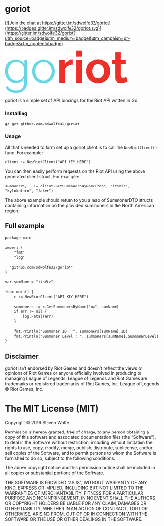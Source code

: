 # goriot

[![Join the chat at https://gitter.im/sdwolfe32/goriot](https://badges.gitter.im/sdwolfe32/goriot.svg)](https://gitter.im/sdwolfe32/goriot?utm_source=badge&utm_medium=badge&utm_campaign=pr-badge&utm_content=badge)

![alt text](/etc/goriotsmall.png "goriot client")

goriot is a simple set of API bindings for the Riot API written in Go.

### Installing

```
go get github.com/sdwolfe32/goriot
```

### Usage

All that's needed to form set up a goriot client is to call the `NewRiotClient()` func. For example:

```
client := NewRiotClient("API_KEY_HERE")
```
You can then easily perform requests on the Riot API using the above generated client struct. For example:
```
summoners, _ := client.GetSummonersByName("na", "itsViz", "kylokatarn", "faker")
```
The above example should return to you a map of SummonerDTO structs containing information on the provided summoners in the North American region.

## Full example

```
package main

import (
	"fmt"
	"log"

  "github.com/sdwolfe32/goriot"
)

var sumName = "itsViz"

func main() {
	c := NewRiotClient("API_KEY_HERE")

	summoners := c.GetSummonersByName("na", sumName)
	if err != nil {
		log.Fatal(err)
	}

	fmt.Println("Summoner ID : ", summoners[sumName].ID)
	fmt.Println("Summoner Level : ", summoners[sumName].SummonerLevel)
}
```

## Disclaimer
goriot isn’t endorsed by Riot Games and doesn’t reflect the views or opinions of Riot Games or anyone officially involved in producing or managing League of Legends. League of Legends and Riot Games are trademarks or registered trademarks of Riot Games, Inc. League of Legends © Riot Games, Inc.

The MIT License (MIT)
=====================

Copyright © 2016 Steven Wolfe

Permission is hereby granted, free of charge, to any person
obtaining a copy of this software and associated documentation
files (the “Software”), to deal in the Software without
restriction, including without limitation the rights to use,
copy, modify, merge, publish, distribute, sublicense, and/or sell
copies of the Software, and to permit persons to whom the
Software is furnished to do so, subject to the following
conditions:

The above copyright notice and this permission notice shall be
included in all copies or substantial portions of the Software.

THE SOFTWARE IS PROVIDED “AS IS”, WITHOUT WARRANTY OF ANY KIND,
EXPRESS OR IMPLIED, INCLUDING BUT NOT LIMITED TO THE WARRANTIES
OF MERCHANTABILITY, FITNESS FOR A PARTICULAR PURPOSE AND
NONINFRINGEMENT. IN NO EVENT SHALL THE AUTHORS OR COPYRIGHT
HOLDERS BE LIABLE FOR ANY CLAIM, DAMAGES OR OTHER LIABILITY,
WHETHER IN AN ACTION OF CONTRACT, TORT OR OTHERWISE, ARISING
FROM, OUT OF OR IN CONNECTION WITH THE SOFTWARE OR THE USE OR
OTHER DEALINGS IN THE SOFTWARE.

